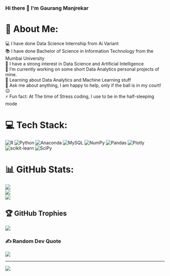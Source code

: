 ### Hi there 👋 I'm Gaurang Manjrekar

# 💫 About Me:
💻 I have done Data Science Internship from Ai Variant<br>📚 I have done Bachelor of Science in Information Technology from the Mumbai University<br>📝 I have a strong interest in Data Science and Artificial Intelligence<br>🔭 I’m currently working on some short Data Analytics personal projects of mine.<br>🌱 Learning about Data Analytics and Machine Learning stuff<br>💬  Ask me about anything, I am happy to help, only if the ball is in my court!😉<br>⚡ Fun fact: At The time of Stress coding, I use to be in the half-sleeping mode


# 💻 Tech Stack:
![R](https://img.shields.io/badge/r-%23276DC3.svg?style=flat&logo=r&logoColor=white) ![Python](https://img.shields.io/badge/python-3670A0?style=flat&logo=python&logoColor=ffdd54) ![Anaconda](https://img.shields.io/badge/Anaconda-%2344A833.svg?style=flat&logo=anaconda&logoColor=white) ![MySQL](https://img.shields.io/badge/mysql-%2300f.svg?style=flat&logo=mysql&logoColor=white) ![NumPy](https://img.shields.io/badge/numpy-%23013243.svg?style=flat&logo=numpy&logoColor=white) ![Pandas](https://img.shields.io/badge/pandas-%23150458.svg?style=flat&logo=pandas&logoColor=white) ![Plotly](https://img.shields.io/badge/Plotly-%233F4F75.svg?style=flat&logo=plotly&logoColor=white) ![scikit-learn](https://img.shields.io/badge/scikit--learn-%23F7931E.svg?style=flat&logo=scikit-learn&logoColor=white) ![SciPy](https://img.shields.io/badge/SciPy-%230C55A5.svg?style=flat&logo=scipy&logoColor=%white)
# 📊 GitHub Stats:
![](https://github-readme-stats.vercel.app/api?username=Gaurang-Manjrekar&theme=great-gatsby&hide_border=false&include_all_commits=false&count_private=false)<br/>
![](https://github-readme-streak-stats.herokuapp.com/?user=Gaurang-Manjrekar&theme=great-gatsby&hide_border=false)<br/>
![](https://github-readme-stats.vercel.app/api/top-langs/?username=Gaurang-Manjrekar&theme=great-gatsby&hide_border=false&include_all_commits=false&count_private=false&layout=compact)

## 🏆 GitHub Trophies
![](https://github-profile-trophy.vercel.app/?username=Gaurang-Manjrekar&theme=juicyfresh&no-frame=false&no-bg=false&margin-w=4)

### ✍️ Random Dev Quote
![](https://quotes-github-readme.vercel.app/api?type=horizontal&theme=radical)

---
[![](https://visitcount.itsvg.in/api?id=Gaurang-Manjrekar&icon=6&color=7)](https://visitcount.itsvg.in)

<!-- Proudly created with GPRM ( https://gprm.itsvg.in ) -->
